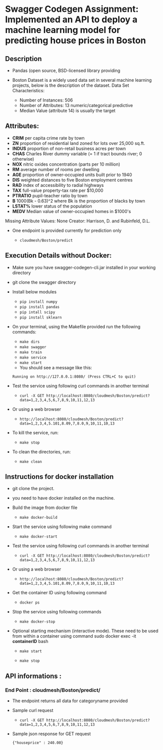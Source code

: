 # Swagger Codegen Assignment: Implemented an API to deploy a machine learning model for predicting house prices in Boston
  
## Description

* Pandas (open source, BSD-licensed library providing

* Boston Dataset is a widely used data set in several machine learning projects, below is the description of the dataset.
	Data Set Characteristics:
	* Number of Instances: 506
	* Number of Attributes: 13 numeric/categorical predictive
	* Median Value (attribute 14) is usually the target
	
## Attributes:
- **CRIM** per capita crime rate by town
- **ZN** proportion of residential land zoned for lots over 25,000 sq.ft.
- **INDUS** proportion of non-retail business acres per town
- **CHAS** Charles River dummy variable (= 1 if tract bounds river; 0 otherwise)
- **NOX** nitric oxides concentration (parts per 10 million)
- **RM** average number of rooms per dwelling
- **AGE** proportion of owner-occupied units built prior to 1940
- **DIS** weighted distances to five Boston employment centres
- **RAD** index of accessibility to radial highways
- **TAX** full-value property-tax rate per \$10,000
- **PTRATIO** pupil-teacher ratio by town
- **B** 1000(Bk - 0.63)^2 where Bk is the proportion of blacks by town
- **LSTAT%** lower status of the population
- **MEDV** Median value of owner-occupied homes in \$1000's

Missing Attribute Values: None
Creator: Harrison, D. and Rubinfeld, D.L.

* One endpoint is provided currently for prediction only

  * ```cloudmesh/Boston/predict```
  
## Execution Details without Docker:
* Make sure you have swagger-codegen-cli.jar installed in your working directory
* git clone the swagger directory
* Install below modules
    * `pip install numpy`
    * `pip install pandas`
    * `pip intall scipy`
    * `pip install sklearn`
* On your terminal, using the Makefile provided run the following commands:
  * `make dirs`
  * `make swagger`
  * `make train`
  * `make service`
  * `make start`
  * You should see a message like this:
  ``` 
  Running on http://127.0.0.1:8080/ (Press CTRL+C to quit)
  ```
* Test the service using following curl commands in another terminal
    * `curl -X GET http://localhost:8080/cloudmesh/Boston/predict?data=1,2,3,4,5,6,7,8,9,10,11,12,13`
    
* Or using a web browser
	* `http://localhost:8080/cloudmesh/Boston/predict?data=1,2,3,4,5.101,8.09,7,8.0,9,10,11,10,13`
	 
* To kill the service, run:
  * `make stop`
  
* To clean the directories, run:
  * `make clean`
  
## Instructions for docker installation

* git clone the project.

* you need to have docker installed on the machine.

* Build the image from docker file
    * ` make docker-build `

* Start the service using following make command
    * `make docker-start`

* Test the service using following curl commands in another terminal 
  
    * `curl -X GET http://localhost:8080/cloudmesh/Boston/predict?data=1,2,3,4,5,6,7,8,9,10,11,12,13`
* Or using a web browser
	* `http://localhost:8080/cloudmesh/Boston/predict?data=1,2,3,4,5.101,8.09,7,8.0,9,10,11,10,13`
    

* Get the container ID using following command
    * `docker ps`

* Stop the service using following commands
    * `make docker-stop`

* Optional starting mechanism (interactive mode). These need to be used from within a container using command sudo docker exec -it **containerID** bash
  
  * `make start` 
  
  * `make stop`
	
## API informations : 

### End Point : cloudmesh/Boston/predict/

* The endpoint returns all data for categoryname provided 

* Sample curl request
	  
    * `curl -X GET http://localhost:8080/cloudmesh/Boston/predict?data=1,2,3,4,5,6,7,8,9,10,11,12,13`

* Sample json response for GET request
 	
 	`{"houseprice" : 240.00}`